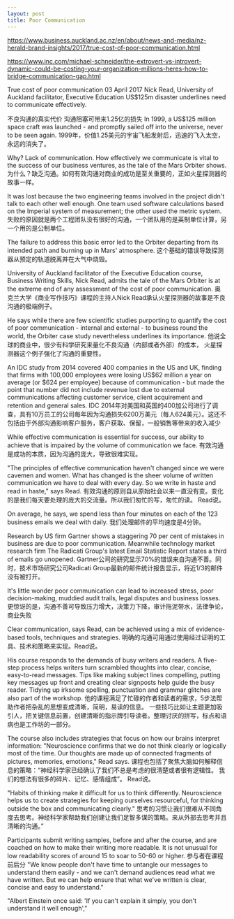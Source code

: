 ```yaml
---
layout: post
title: Poor Communication
---
```


https://www.business.auckland.ac.nz/en/about/news-and-media/nz-herald-brand-insights/2017/true-cost-of-poor-communication.html


https://www.inc.com/michael-schneider/the-extrovert-vs-introvert-dynamic-could-be-costing-your-organization-millions-heres-how-to-bridge-communication-gap.html


True cost of poor communication
03 April 2017
Nick Read, University of Auckland facilitator, Executive Education
US$125m disaster underlines need to communicate effectively.

不良沟通的真实代价
沟通阻塞可带来1.25亿的损失
In 1999, a US$125 million space craft was launched - and promptly sailed off into the universe, never to be seen again.
1999年，价值1.25美元的宇宙飞船发射后，迅速的飞入太空，永远的消失了。

Why? Lack of communication. How effectively we communicate is vital to the success of our business ventures, as the tale of the Mars Orbiter shows.
为什么？缺乏沟通。如何有效沟通对商业的成功是至关重要的，正如火星探测器的故事一样。

It was lost because the two engineering teams involved in the project didn't talk to each other well enough. One team used software calculations based on the Imperial system of measurement; the other used the metric system.
失败的原因就是两个工程团队没有很好的沟通，一个团队用的是英制单位计算，另一个用的是公制单位。

The failure to address this basic error led to the Orbiter departing from its intended path and burning up in Mars' atmosphere.
这个基础的错误导致探测器从预定的轨道脱离并在大气中烧毁。

University of Auckland facilitator of the Executive Education course, Business Writing Skills, Nick Read, admits the tale of the Mars Orbiter is at the extreme end of any assessment of the cost of poor communication.
奥克兰大学《商业写作技巧》课程的主持人Nick Read承认火星探测器的故事是不良沟通的极端例子。

He says while there are few scientific studies purporting to quantify the cost of poor communication - internal and external - to business round the world, the Orbiter case study nevertheless underlines its importance.
他说全球的商业中，很少有科学研究来量化不良沟通（内部或者外部）的成本， 火星探测器这个例子强化了沟通的重要性。

An IDC study from 2014 covered 400 companies in the US and UK, finding that firms with 100,000 employees were losing US$62 million a year on average (or $624 per employee) because of communication - but made the point that number did not include revenue lost due to external communications affecting customer service, client acquirement and retention and general sales.
IDC 2014年对美国和英国的400加公司进行了调查，具有10万员工的公司每年因为沟通损失6200万美元（每人624美元）。这还不包括由于外部沟通影响客户服务，客户获取、保留，一般销售等带来的收入减少

While effective communication is essential for success, our ability to achieve that is impaired by the volume of communication we face.
有效沟通是成功的本质，因为沟通的庞大，导致很难实现。

"The principles of effective communication haven't changed since we were cavemen and women. What has changed is the sheer volume of written communication we have to deal with every day. So we write in haste and read in haste," says Read.
有效沟通的原则自从原始社会以来一直没有变。变化的是我们每天要处理的庞大的交流量。所以我们匆忙的写，匆忙的读。 Read说。

On average, he says, we spend less than four minutes on each of the 123 business emails we deal with daily.
我们处理邮件的平均速度是4分钟。

Research by US firm Gartner shows a staggering 70 per cent of mistakes in business are due to poor communication. Meanwhile technology market research firm The Radicati Group's latest Email Statistic Report states a third of emails go unopened.
Gartner公司的研究显示70%的错误来自沟通不善。同时，技术市场研究公司Radicati Group最新的邮件统计报告显示，将近1/3的邮件没有被打开。

It's little wonder poor communication can lead to increased stress, poor decision-making, muddied audit trails, legal disputes and business losses.
更惊讶的是，沟通不善可导致压力增大，决策力下降，审计拖泥带水，法律争论，商业失败

Clear communication, says Read, can be achieved using a mix of evidence-based tools, techniques and strategies.
明确的沟通可用通过使用经过证明的工具、技术和策略来实现。Read说。

His course responds to the demands of busy writers and readers. A five-step process helps writers turn scrambled thoughts into clear, concise, easy-to-read messages. Tips like making subject lines compelling, putting key messages up front and creating clear signposts help guide the busy reader. Tidying up irksome spelling, punctuation and grammar glitches are also part of the workshop.
他的课程满足了忙碌的作者和读者的需求，5步法帮助作者把杂乱的思想变成清晰，简明，易读的信息。
一些技巧比如让主题更加吸引人，把关键信息前置，创建清晰的指示牌引导读者。整理讨厌的拼写，标点和语病也是工作坊的一部分。

The course also includes strategies that focus on how our brains interpret information: "Neuroscience confirms that we do not think clearly or logically most of the time. Our thoughts are made up of connected fragments of pictures, memories, emotions," Read says.
课程也包括了聚焦大脑如何解释信息的策略：“神经科学家已经确认了我们不总是考虑的很清楚或者很有逻辑性。 我们的想法有很多的碎片、记忆、感情组成”。 Read说。

"Habits of thinking make it difficult for us to think differently. Neuroscience helps us to create strategies for keeping ourselves resourceful, for thinking outside the box and communicating clearly."
思考的习惯让我们很难从不同角度去思考。神经科学家帮助我们创建让我们足智多谋的策略。来从外部去思考并且清晰的沟通。”

Participants submit writing samples, before and after the course, and are coached on how to make their writing more readable. It is not unusual for low readability scores of around 15 to soar to 50-60 or higher.
参与者在课程前后分
"We know people don't have time to untangle our messages to understand them easily - and we can't demand audiences read what we have written. But we can help ensure that what we've written is clear, concise and easy to understand."

"Albert Einstein once said: 'If you can't explain it simply, you don't understand it well enough',"
